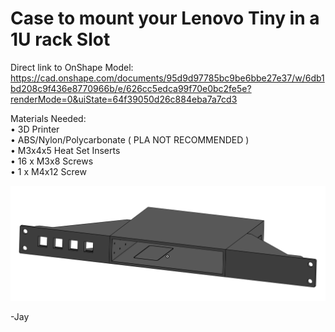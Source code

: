 # Case to mount your Lenovo Tiny in a 1U rack Slot  
  
Direct link to OnShape Model: https://cad.onshape.com/documents/95d9d97785bc9be6bbe27e37/w/6db1bd208c9f436e8770966b/e/626cc5edca99f70e0bc2fe5e?renderMode=0&uiState=64f39050d26c884eba7a7cd3
  
Materials Needed:  
 • 3D Printer  
 • ABS/Nylon/Polycarbonate ( PLA NOT RECOMMENDED )  
 • M3x4x5 Heat Set Inserts  
 • 16 x M3x8 Screws  
 • 1 x M4x12 Screw  
   
![](Gallery/Lenovo%20Tiny%20Case%201U.png)   
  
-Jay
